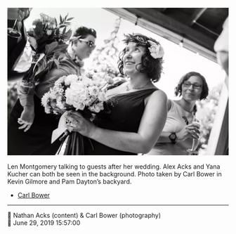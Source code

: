 ![Len Montgomery talking to guests after her wedding](assets/341ca08348a7ad2ec1fe55c749cfb332.webp)

Len Montgomery talking to guests after her wedding. Alex Acks and Yana Kucher can both be seen in the background. Photo taken by Carl Bower in Kevin Gilmore and Pam Dayton’s backyard.

* [Carl Bower](https://carlbowerphotos.com)

- - - -

<span aria-hidden="true">👥</span> Nathan Acks (content) & Carl Bower (photography)  
<span aria-hidden="true">📅</span> June 29, 2019 15:57:00
